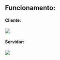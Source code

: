 
<h2>Funcionamento:</h2>

<h4>Cliente:</h4>
<img src= "https://user-images.githubusercontent.com/53948477/140629831-c5916f4e-27f4-41f6-a6ca-efda9eb1d2b1.png">

<h4>Servidor:</h4>
<img src= "https://user-images.githubusercontent.com/53948477/140629841-48d2ce84-5c09-42b8-a10b-4ef71aca1b4a.png">
